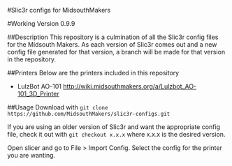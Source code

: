 #Slic3r configs for MidsouthMakers

#Working Version
0.9.9

##Description
This repository is a culmination of all the Slic3r config files for the Midsouth Makers.  As each version of Slic3r comes out and a new config file generated for that version, a branch will be made for that version in the repository.

##Printers
Below are the printers included in this repository
* LulzBot AO-101 http://wiki.midsouthmakers.org/a/Lulzbot_AO-101_3D_Printer

##Usage
Download with `git clone https://github.com/MidsouthMakers/slic3r-configs.git`

If you are using an older version of Slic3r and want the appropriate config file, check it out with `git checkout x.x.x` where x.x.x is the desired version.

Open slicer and go to File > Import Config.  Select the config for the printer you are wanting.
